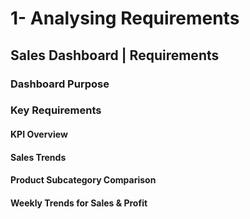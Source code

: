 # 1- Analysing Requirements

## Sales Dashboard | Requirements

### Dashboard Purpose

### Key Requirements

#### KPI Overview

#### Sales Trends

#### Product Subcategory Comparison

#### Weekly Trends for Sales & Profit